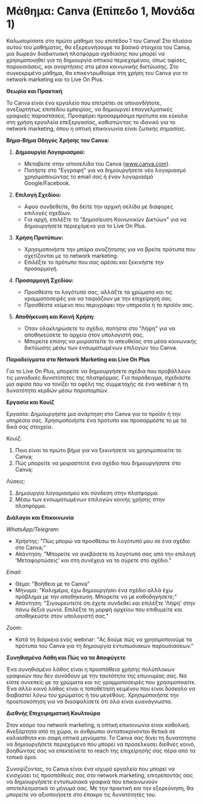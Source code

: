 # **Μάθημα: Canva (Επίπεδο 1, Μονάδα 1)**

Καλωσορίσατε στο πρώτο μάθημα του επιπέδου 1 του Canva! Στο πλαίσιο αυτού του μαθήματος, θα εξερευνήσουμε τα βασικά στοιχεία του Canva, μια δωρεάν διαδικτυακή πλατφόρμα σχεδίασης που μπορεί να χρησιμοποιηθεί για τη δημιουργία οπτικού περιεχομένου, όπως αφίσες, παρουσιάσεις, και αναρτήσεις στα μέσα κοινωνικής δικτύωσης. Στο συγκεκριμένο μάθημα, θα επικεντρωθούμε στη χρήση του Canva για το network marketing και το Live On Plus.

**Θεωρία και Πρακτική**

Το Canva είναι ένα εργαλείο που επιτρέπει σε οποιονδήποτε, ανεξαρτήτως επιπέδου εμπειρίας, να δημιουργεί επαγγελματικές γραφικές παραστάσεις. Προσφέρει προσαρμόσιμα πρότυπα και εύκολα στη χρήση εργαλεία επεξεργασίας, καθιστώντας το ιδανικό για το network marketing, όπου η οπτική επικοινωνία είναι ζωτικής σημασίας.

**Βήμα-Βήμα Οδηγός Χρήσης του Canva:**

1. **Δημιουργία Λογαριασμού:**
   - Μεταβείτε στην ιστοσελίδα του Canva (www.canva.com).
   - Πατήστε στο "Εγγραφή" για να δημιουργήσετε νέο λογαριασμό χρησιμοποιώντας το email σας ή έναν λογαριασμό Google/Facebook.

2. **Επιλογή Σχεδίου:**
   - Αφού συνδεθείτε, θα δείτε την αρχική σελίδα με διάφορες επιλογές σχεδίων.
   - Για αρχή, επιλέξτε το "Δημοσίευση Κοινωνικών Δικτύων" για να δημιουργήσετε περιεχόμενο για το Live On Plus.

3. **Χρήση Προτύπων:**
   - Χρησιμοποιήστε την μπάρα αναζήτησης για να βρείτε πρότυπα που σχετίζονται με το network marketing.
   - Επιλέξτε το πρότυπο που σας αρέσει και ξεκινήστε την προσαρμογή.

4. **Προσαρμογή Σχεδίου:**
   - Προσθέστε το λογότυπό σας, αλλάξτε τα χρώματα και τις γραμματοσειρές για να ταιριάζουν με την επιχείρησή σας.
   - Προσθέστε κείμενο που περιγράφει την υπηρεσία ή το προϊόν σας.

5. **Αποθήκευση και Κοινή Χρήση:**
   - Όταν ολοκληρώσετε το σχέδιο, πατήστε στο "Λήψη" για να αποθηκεύσετε το αρχείο στον υπολογιστή σας.
   - Μπορείτε επίσης να μοιραστείτε το απευθείας στα μέσα κοινωνικής δικτύωσης μέσω των ενσωματωμένων επιλογών του Canva.

**Παραδείγματα στο Network Marketing και Live On Plus**

Για το Live On Plus, μπορείτε να δημιουργήσετε σχέδια που προβάλλουν τις μοναδικές δυνατότητες της πλατφόρμας. Για παράδειγμα, σχεδιάστε μια αφίσα που να τονίζει τα οφέλη της συμμετοχής σε ένα webinar ή τη δυνατότητα κερδών μέσω παραπομπών.

**Εργασία και Κουίζ**

Εργασία: Δημιουργήστε μια ανάρτηση στο Canva για το προϊόν ή την υπηρεσία σας. Χρησιμοποιήστε ένα πρότυπο και προσαρμόστε το με τα δικά σας στοιχεία.

Κουίζ:
1. Ποιο είναι το πρώτο βήμα για να ξεκινήσετε να χρησιμοποιείτε το Canva;
2. Πώς μπορείτε να μοιραστείτε ένα σχέδιο που δημιουργήσατε στο Canva;

Λύσεις:
1. Δημιουργία λογαριασμού και σύνδεση στην πλατφόρμα.
2. Μέσω των ενσωματωμένων επιλογών κοινής χρήσης στην πλατφόρμα.

**Διάλογοι και Επικοινωνία**

*WhatsApp/Telegram:*
- Χρήστης: "Πώς μπορώ να προσθέσω το λογότυπό μου σε ένα σχέδιο στο Canva;"
- Απάντηση: "Μπορείτε να ανεβάσετε το λογότυπό σας από την επιλογή 'Μεταφορτώσεις' και στη συνέχεια να το σύρετε στο σχέδιο."

*Email:*
- Θέμα: "Βοήθεια με το Canva"
- Μήνυμα: "Καλημέρα, έχω δημιουργήσει ένα σχέδιο αλλά έχω πρόβλημα με την αποθήκευση. Μπορείτε να με καθοδηγήσετε;"
- Απάντηση: "Σιγουρευτείτε ότι έχετε συνδεθεί και επιλέξτε 'Λήψη' στην πάνω δεξιά γωνία. Επιλέξτε τη μορφή αρχείου που επιθυμείτε και αποθηκεύστε στον υπολογιστή σας."

*Zoom:*
- Κατά τη διάρκεια ενός webinar: "Ας δούμε πώς να χρησιμοποιούμε τα πρότυπα του Canva για τη δημιουργία εντυπωσιακών παρουσιάσεων."

**Συνηθισμένα Λάθη και Πώς να τα Αποφύγετε**

Ένα συνηθισμένο λάθος είναι η προσπάθεια χρήσης πολύπλοκων γραφικών που δεν συνάδουν με την ταυτότητα της επωνυμίας σας. Να είστε συνεπείς με τα χρώματα και τις γραμματοσειρές που χρησιμοποιείτε. Ένα άλλο κοινό λάθος είναι η τοποθέτηση κειμένου που είναι δύσκολο να διαβαστεί λόγω του χρώματος ή του μεγέθους. Χρησιμοποιήστε την προεπισκόπηση για να διασφαλίσετε ότι όλα είναι ευανάγνωστα.

**Διεθνής Επιχειρηματική Κουλτούρα**

Στον κόσμο του network marketing, η οπτική επικοινωνία είναι καθολική. Ανεξάρτητα από τη χώρα, οι άνθρωποι ανταποκρίνονται θετικά σε καλαίσθητα και σαφή οπτικά μηνύματα. Το Canva σας δίνει τη δυνατότητα να δημιουργήσετε περιεχόμενο που μπορεί να προσελκύσει διεθνές κοινό, βοηθώντας σας να επεκτείνετε το reach της επιχείρησής σας πέρα από τα τοπικά όρια.

Συνοψίζοντας, το Canva είναι ένα ισχυρό εργαλείο που μπορεί να ενισχύσει τις προσπάθειές σας στο network marketing, επιτρέποντάς σας να δημιουργήσετε εντυπωσιακά γραφικά που επικοινωνούν αποτελεσματικά το μήνυμά σας. Με την πρακτική και την εξερεύνηση, θα μπορείτε να αξιοποιήσετε στο έπακρο τις δυνατότητές του.